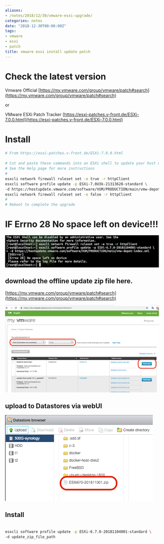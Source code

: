 ```yaml
---
aliases:
- /notes/2018/12/30/vmware-esxi-upgrade/
categories: notes
date: "2018-12-30T00:00:00Z"
tags:
- vmware
- esxi
- patch
title: vmware esxi install update patch
---
```


# Check the latest version

Vmware Official  [https://my.vmware.com/group/vmware/patch#search](https://my.vmware.com/group/vmware/patch#search)

or

VMware ESXi Patch Tracker  [https://esxi-patches.v-front.de/ESXi-7.0.0.html](https://esxi-patches.v-front.de/ESXi-7.0.0.html)

# Install

```bash
# From https://esxi-patches.v-front.de/ESXi-7.0.0.html

# Cut and paste these commands into an ESXi shell to update your host with this Imageprofile
# See the Help page for more instructions
#
esxcli network firewall ruleset set -e true -r httpClient
esxcli software profile update -p ESXi-7.0U3k-21313628-standard \
-d https://hostupdate.vmware.com/software/VUM/PRODUCTION/main/vmw-depot-index.xml
esxcli network firewall ruleset set -e false -r httpClient
#
# Reboot to complete the upgrade
```

# IF Errno 28 No space left on device!!!

![Errno 28 No space left on device](/assets/images/201812/20181230-vmware-esxi-upgrade-error-28.png)

## download the offline update zip file here.

[https://my.vmware.com/group/vmware/patch#search](https://my.vmware.com/group/vmware/patch#search)

![vmware esxi patch download page](/assets/images/201812/20181230-vmware-esxi-upgrade-patch-download-page.png)

## upload to Datastores via webUI

![pload to Datastores via webUI](/assets/images/201812/20181230-vmware-esxi-upgrade-patch-upload-datastores.png)


## Install

```bash

esxcli software profile update -p ESXi-6.7.0-20181104001-standard \
-d update_zip_file_path

```